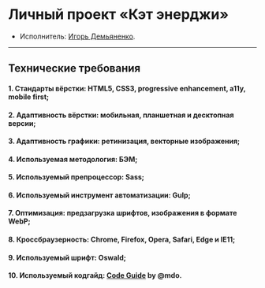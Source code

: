# Личный проект «Кэт энерджи»

* Исполнитель: [Игорь Демьяненко](https://htmlacademy.ru/profile/id1152911).
---

## Технические требования

#### 1. Стандарты вёрстки: HTML5, CSS3, progressive enhancement, a11y, mobile first;
#### 2. Адаптивность вёрстки: мобильная, планшетная и десктопная версии;
#### 3. Адаптивность графики: ретинизация, векторные изображения;
#### 4. Используемая методология: БЭМ;
#### 5. Используемый препроцессор: Sass;
#### 6. Используемый инструмент автоматизации: Gulp;
#### 7. Оптимизация: предзагрузка шрифтов, изображения в формате WebP;
#### 8. Кроссбраузерность: Chrome, Firefox, Opera, Safari, Edge и IE11;
#### 9. Используемый шрифт: Oswald;
#### 10. Используемый кодгайд: [Code Guide](http://codeguide.co/) by @mdo.
